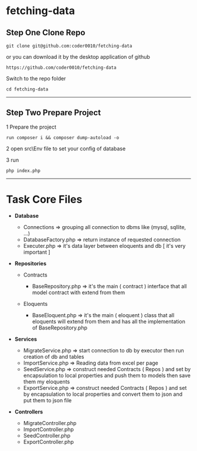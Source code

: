 # fetching-data

## Step One Clone Repo

    git clone git@github.com:coder0010/fetching-data

or you can download it by the desktop application of github

    https://github.com/coder0010/fetching-data

Switch to the repo folder

    cd fetching-data

---
## Step Two Prepare Project

1 Prepare the project

    run composer i && composer dump-autoload -o

2 open src\Env file to set your config of database

3 run

    php index.php 

---
# Task Core Files
* **Database**
  * Connections         => grouping all connection to dbms like (mysql, sqllite, ...)
  * DatabaseFactory.php => return instance of requested connection
  * Executer.php        => it's data layer between eloquents and db [ it's very important ] 
 
* **Repositories**
  * Contracts
     * BaseRepository.php => it's the main ( contract ) interface that all model contract with extend from them

  * Eloquents
     * BaseEloquent.php => it's the main ( eloquent ) class that all eloquents will extend from them and has all the implementation of  BaseRepository.php  

* **Services**
  * MigrateService.php => start connection to db by executor then run creation of db and tables
  * ImportService.php  => Reading data from excel per page
  * SeedService.php    => construct needed Contracts ( Repos ) and set by encapsulation to local properties and push them to models then save them my eloquents
  * ExportService.php  => construct needed Contracts ( Repos ) and set by encapsulation to local properties and convert them to json and put them to json file

* **Controllers**
  * MigrateController.php
  * ImportController.php
  * SeedController.php
  * ExportController.php
